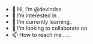 - 👋 Hi, I’m @devindss 
- 👀 I’m interested in .
- 🌱 I’m currently learning .
- 💞️ I’m looking to collaborate on 
- 📫 How to reach me .....

<!---
devindss/devindss is a ✨ special ✨ repository because its `README.md` (this file) appears on your GitHub profile.
You can click the Preview link to take a look at your changes.
--->
